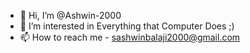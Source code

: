 - 👋 Hi, I’m @Ashwin-2000
- 👀 I’m interested in Everything that Computer Does ;)
- 📫 How to reach me - sashwinbalaji2000@gmail.com

<!---
Ashwin-2000/Ashwin-2000 is a ✨ special ✨ repository because its `README.md` (this file) appears on your GitHub profile.
You can click the Preview link to take a look at your changes.
--->
